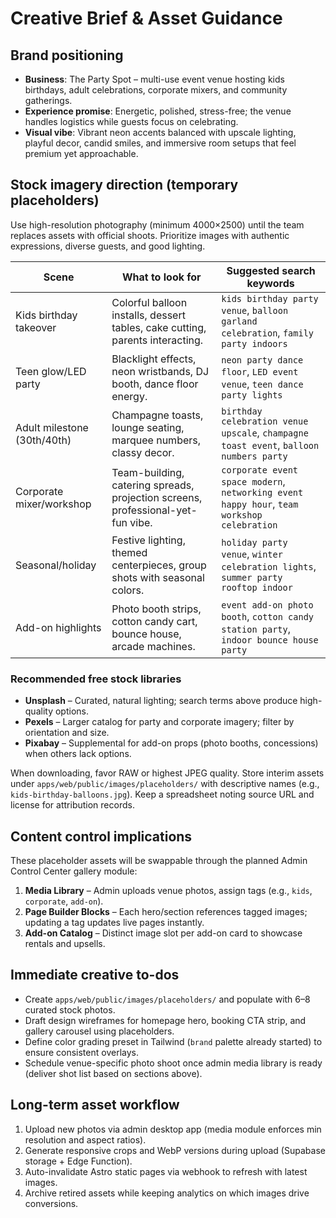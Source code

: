 # Creative Brief & Asset Guidance

## Brand positioning
- **Business**: The Party Spot – multi-use event venue hosting kids birthdays, adult celebrations, corporate mixers, and community gatherings.
- **Experience promise**: Energetic, polished, stress-free; the venue handles logistics while guests focus on celebrating.
- **Visual vibe**: Vibrant neon accents balanced with upscale lighting, playful decor, candid smiles, and immersive room setups that feel premium yet approachable.

## Stock imagery direction (temporary placeholders)
Use high-resolution photography (minimum 4000×2500) until the team replaces assets with official shoots. Prioritize images with authentic expressions, diverse guests, and good lighting.

| Scene | What to look for | Suggested search keywords |
| --- | --- | --- |
| Kids birthday takeover | Colorful balloon installs, dessert tables, cake cutting, parents interacting. | `kids birthday party venue`, `balloon garland celebration`, `family party indoors` |
| Teen glow/LED party | Blacklight effects, neon wristbands, DJ booth, dance floor energy. | `neon party dance floor`, `LED event venue`, `teen dance party lights` |
| Adult milestone (30th/40th) | Champagne toasts, lounge seating, marquee numbers, classy decor. | `birthday celebration venue upscale`, `champagne toast event`, `balloon numbers party` |
| Corporate mixer/workshop | Team-building, catering spreads, projection screens, professional-yet-fun vibe. | `corporate event space modern`, `networking event happy hour`, `team workshop celebration` |
| Seasonal/holiday | Festive lighting, themed centerpieces, group shots with seasonal colors. | `holiday party venue`, `winter celebration lights`, `summer party rooftop indoor` |
| Add-on highlights | Photo booth strips, cotton candy cart, bounce house, arcade machines. | `event add-on photo booth`, `cotton candy station party`, `indoor bounce house party` |

### Recommended free stock libraries
- **Unsplash** – Curated, natural lighting; search terms above produce high-quality options.
- **Pexels** – Larger catalog for party and corporate imagery; filter by orientation and size.
- **Pixabay** – Supplemental for add-on props (photo booths, concessions) when others lack options.

When downloading, favor RAW or highest JPEG quality. Store interim assets under `apps/web/public/images/placeholders/` with descriptive names (e.g., `kids-birthday-balloons.jpg`). Keep a spreadsheet noting source URL and license for attribution records.

## Content control implications
These placeholder assets will be swappable through the planned Admin Control Center gallery module:
1. **Media Library** – Admin uploads venue photos, assign tags (e.g., `kids`, `corporate`, `add-on`).
2. **Page Builder Blocks** – Each hero/section references tagged images; updating a tag updates live pages instantly.
3. **Add-on Catalog** – Distinct image slot per add-on card to showcase rentals and upsells.

## Immediate creative to-dos
- Create `apps/web/public/images/placeholders/` and populate with 6–8 curated stock photos.
- Draft design wireframes for homepage hero, booking CTA strip, and gallery carousel using placeholders.
- Define color grading preset in Tailwind (`brand` palette already started) to ensure consistent overlays.
- Schedule venue-specific photo shoot once admin media library is ready (deliver shot list based on sections above).

## Long-term asset workflow
1. Upload new photos via admin desktop app (media module enforces min resolution and aspect ratios).
2. Generate responsive crops and WebP versions during upload (Supabase storage + Edge Function).
3. Auto-invalidate Astro static pages via webhook to refresh with latest images.
4. Archive retired assets while keeping analytics on which images drive conversions.
